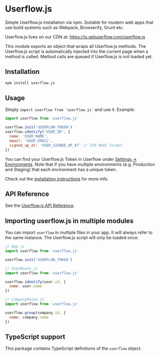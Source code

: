 # Userflow.js

Simple Userflow.js installation via npm. Suitable for modern web apps that use build systems such as Webpack, Browserify, Grunt etc.

Userflow.js lives on our CDN at: https://js.getuserflow.com/userflow.js

This module exports an object that wraps all Userflow.js methods. The Userflow.js script is automatically injected into the current page when a method is called. Method calls are queued if Userflow.js is not loaded yet.

## Installation

```sh
npm install userflow.js
```

## Usage

Simply `import userflow from 'userflow.js'` and use it. Example:

```js
import userflow from 'userflow.js'

userflow.init('USERFLOW_TOKEN')
userflow.identify('USER_ID', {
  name: 'USER_NAME',
  email: 'USER_EMAIL',
  signed_up_at: 'USER_SIGNED_UP_AT' // ISO 8601 format
})
```

You can find your Userflow.js Token in Userflow under [Settings -> Environments](https://getuserflow.com/app/_/settings/environments). Note that if you have multiple environments (e.g. Production and Staging) that each environment has a unique token.

Check out the [installation instructions](https://getuserflow.com/docs/userflow-js-installation) for more info.

## API Reference

See the [Userflow.js API Reference](https://getuserflow.com/docs/userflow-js).

## Importing userflow.js in multiple modules

You can import `userflow` in multiple files in your app. It will always refer to the same instance. The Userflow.js script will only be loaded once.

```js
// App.js
import userflow from 'userflow.js'

userflow.init('USERFLOW_TOKEN')

// UserRoute.js
import userflow from 'userflow.js'

userflow.identify(user.id, {
  name: user.name
})

// CompanyRoute.js
import userflow from 'userflow.js'

userflow.group(company.id, {
  name: company.name
})
```

## TypeScript support

This package contains TypeScript definitions of the `userflow` object.
